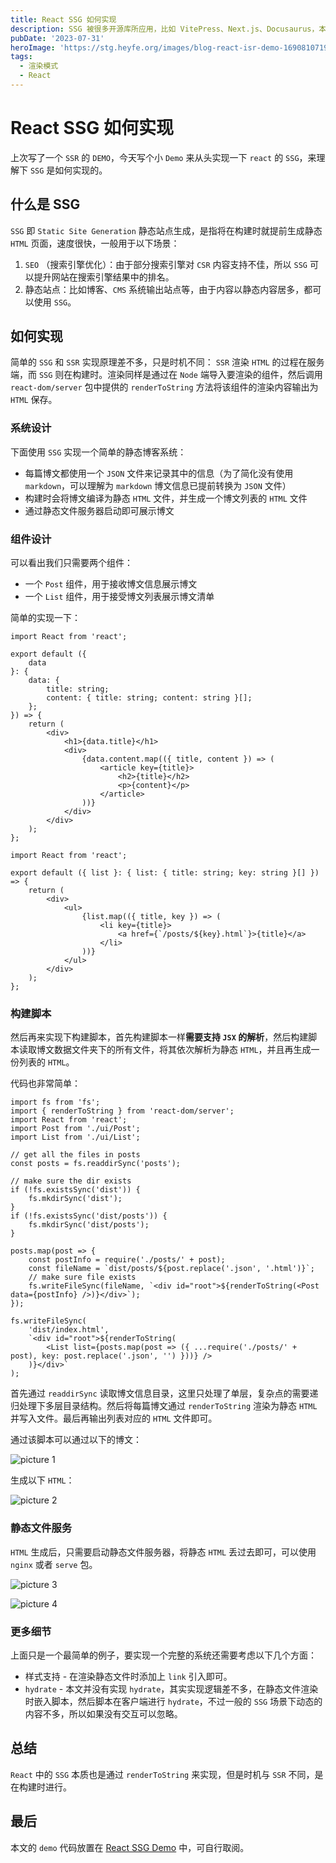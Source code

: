 ```yaml
---
title: React SSG 如何实现
description: SSG 被很多开源库所应用，比如 VitePress、Next.js、Docusaurus，本文记录下 SSG 的使用场景，以及实现原理。
pubDate: '2023-07-31'
heroImage: 'https://stg.heyfe.org/images/blog-react-isr-demo-1690810719572.png'
tags:
  - 渲染模式
  - React
---
```


# React SSG 如何实现

上次写了一个 `SSR` 的 `DEMO`，今天写个小 `Demo` 来从头实现一下 `react` 的 `SSG`，来理解下 `SSG` 是如何实现的。

## 什么是 SSG

`SSG` 即 `Static Site Generation` 静态站点生成，是指将在构建时就提前生成静态 `HTML` 页面，速度很快，一般用于以下场景：

1. `SEO` （搜索引擎优化）：由于部分搜索引擎对 `CSR` 内容支持不佳，所以 `SSG` 可以提升网站在搜索引擎结果中的排名。
2. 静态站点：比如博客、`CMS` 系统输出站点等，由于内容以静态内容居多，都可以使用 `SSG`。

## 如何实现

简单的 `SSG` 和 `SSR` 实现原理差不多，只是时机不同： `SSR` 渲染 `HTML` 的过程在服务端，而 `SSG` 则在构建时。渲染同样是通过在 `Node` 端导入要渲染的组件，然后调用 `react-dom/server` 包中提供的 `renderToString` 方法将该组件的渲染内容输出为 `HTML` 保存。

### 系统设计

下面使用 `SSG` 实现一个简单的静态博客系统：

-   每篇博文都使用一个 `JSON` 文件来记录其中的信息（为了简化没有使用 `markdown`，可以理解为 `markdown` 博文信息已提前转换为 `JSON` 文件）
-   构建时会将博文编译为静态 `HTML` 文件，并生成一个博文列表的 `HTML` 文件
-   通过静态文件服务器启动即可展示博文

### 组件设计

可以看出我们只需要两个组件：

-   一个 `Post` 组件，用于接收博文信息展示博文
-   一个 `List` 组件，用于接受博文列表展示博文清单

简单的实现一下：

```tsx
import React from 'react';

export default ({
    data
}: {
    data: {
        title: string;
        content: { title: string; content: string }[];
    };
}) => {
    return (
        <div>
            <h1>{data.title}</h1>
            <div>
                {data.content.map(({ title, content }) => (
                    <article key={title}>
                        <h2>{title}</h2>
                        <p>{content}</p>
                    </article>
                ))}
            </div>
        </div>
    );
};
```

```tsx
import React from 'react';

export default ({ list }: { list: { title: string; key: string }[] }) => {
    return (
        <div>
            <ul>
                {list.map(({ title, key }) => (
                    <li key={title}>
                        <a href={`/posts/${key}.html`}>{title}</a>
                    </li>
                ))}
            </ul>
        </div>
    );
};
```

### 构建脚本

然后再来实现下构建脚本，首先构建脚本一样**需要支持 `JSX` 的解析**，然后构建脚本读取博文数据文件夹下的所有文件，将其依次解析为静态 `HTML`，并且再生成一份列表的 `HTML`。

代码也非常简单：

```tsx
import fs from 'fs';
import { renderToString } from 'react-dom/server';
import React from 'react';
import Post from './ui/Post';
import List from './ui/List';

// get all the files in posts
const posts = fs.readdirSync('posts');

// make sure the dir exists
if (!fs.existsSync('dist')) {
    fs.mkdirSync('dist');
}
if (!fs.existsSync('dist/posts')) {
    fs.mkdirSync('dist/posts');
}

posts.map(post => {
    const postInfo = require('./posts/' + post);
    const fileName = `dist/posts/${post.replace('.json', '.html')}`;
    // make sure file exists
    fs.writeFileSync(fileName, `<div id="root">${renderToString(<Post data={postInfo} />)}</div>`);
});

fs.writeFileSync(
    'dist/index.html',
    `<div id="root">${renderToString(
        <List list={posts.map(post => ({ ...require('./posts/' + post), key: post.replace('.json', '') }))} />
    )}</div>`
);
```

首先通过 `readdirSync` 读取博文信息目录，这里只处理了单层，复杂点的需要递归处理下多层目录结构。然后将每篇博文通过 `renderToString` 渲染为静态 `HTML` 并写入文件。最后再输出列表对应的 `HTML` 文件即可。

通过该脚本可以通过以下的博文：

![picture 1](https://stg.heyfe.org/images/blog-ssg-react-demo-1687601729866.png)

生成以下 `HTML`：

![picture 2](https://stg.heyfe.org/images/blog-ssg-react-demo-1687601768232.png)

### 静态文件服务

`HTML` 生成后，只需要启动静态文件服务器，将静态 `HTML` 丢过去即可，可以使用 `nginx` 或者 `serve` 包。

![picture 3](https://stg.heyfe.org/images/blog-ssg-react-demo-1687601874435.png)

![picture 4](https://stg.heyfe.org/images/blog-ssg-react-demo-1687601883634.png)

### 更多细节

上面只是一个最简单的例子，要实现一个完整的系统还需要考虑以下几个方面：

-   样式支持 - 在渲染静态文件时添加上 `link` 引入即可。
-   `hydrate` - 本文并没有实现 `hydrate`，其实实现逻辑差不多，在静态文件渲染时嵌入脚本，然后脚本在客户端进行 `hydrate`，不过一般的 `SSG` 场景下动态的内容不多，所以如果没有交互可以忽略。

## 总结

`React` 中的 `SSG` 本质也是通过 `renderToString` 来实现，但是时机与 `SSR` 不同，是在构建时进行。

## 最后

本文的 `demo` 代码放置在 [React SSG Demo](https://github.com/ZxBing0066/playground-public/tree/master/react-ssg) 中，可自行取阅。
